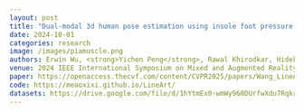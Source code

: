 ```yaml
---
layout: post
title: "Dual-modal 3d human pose estimation using insole foot pressure sensors"
date: 2024-10-01
categories: research
image: /images/piamuscle.png
authors: Erwin Wu, <strong>Yichen Peng</strong>, Rawal Khirodkar, Hideki Koike, Kris Kitani
venue: 2024 IEEE International Symposium on Mixed and Augmented Reality Adjunct (ISMAR 2024 workshop)
paper: https://openaccess.thecvf.com/content/CVPR2025/papers/Wang_LineArt_A_Knowledge-guided_Training-free_High-quality_Appearance_Transfer_for_Design_Drawing_CVPR_2025_paper.pdf
code: https://meaoxixi.github.io/LineArt/
datasets: https://drive.google.com/file/d/1hYtmEx0-wmWy960DUrfwXdu7RqkrYP2a/view
---
```




